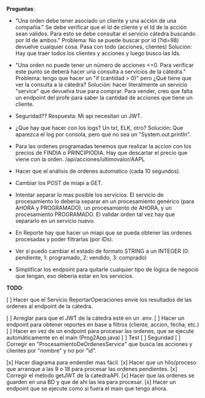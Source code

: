**Preguntas**:

- "Una orden debe tener asociado un cliente y una acción de una compañía."
  Se debe verificar que el Id de cliente y el Id de la acción sean válidos. Para esto se debe consultar el servicio cátedra buscando por Id de ambos."
  Problema: No se puede buscar por id (?id=98) devuelve cualquier cosa. Pasa con todo (acciones, clientes)
  Solución: Hay que traer todos los clientes y acciones y luego busco las Ids.

- "Una orden no puede tener un número de acciones <=0. Para verificar este punto se deberá hacer una consulta a servicios de la cátedra."
  Problema: tengo que hacer un "if (cantidad > 0)" pero ¿Qué tiene que ver la consulta a la cátedra?
  Solución: hacer literalmente un servicio "service" que devuelva true para comprar. Para vender, creo que falta un endpoint del profe para saber la cantidad de acciones que tiene un cliente.

- Seguridad??
  Respuesta: Mi api necesitan un JWT.

- ¿Que hay que hacer con los logs? Un txt, ELK, otro?
  Solución: Que aparezca el log por consola, pero que no sea un "System.out.println".

- Para las ordenes programadas tenemos que realizar la accion con los precios de FINDIA o PRINCIPIODIA. Hay que descartar el precio que viene con la orden.
  /api/acciones/ultimovalor/AAPL

- Hacer que el análisis de ordenes automatico (cada 10 segundos).

- Cambiar los POST de miapi a GET.

- Intentar separar lo mas posible los servicios. El servicio de procesamiento lo deberia separar en un procesamiento genérico (para AHORA y PROGRAMADO), un procesamiento de AHORA, y un procesamiento PROGRAMADO. El validar orden tal vez hay que separarlo en un servicio nuevo.

- En Reporte hay que hacer un miapi que se pueda obtener las ordenes procesadas y poder filtrarlas (por IDs).

- Ver si puedo cambiar el estado de formato STRING a un INTEGER (0: pendiente, 1: programado, 2: vendido, 3: comprado)

- Simplificar los endpoint para quitarle cualquier tipo de lógica de negocio que tengan, eso deberia estar en los servicios.

**TODO**:

[ ] Hacer que el Servicio ReportarOperaciones envíe los resultados de las ordenes al endpoint de la cátedra.

[ ] Arreglar para que el JWT de la cátedra esté en un .env.
[ ] Hacer un endpoint para obtener reportes en base a filtros (cliente, accion, fecha, etc.)
[ ] Hacer en vez de un endpoint para procesar las ordenes, que se ejecute automáticamente en el main (Prog2App.java)
[ ] Test
[ ] Seguridad
[ ] Corregir en "ProcesamientoDeOrdenesService" que busca las acciones y clientes por "nombre" y no por "id".

[x] Hacer diagrama para endender mas fácil.
[x] Hacer que un hilo/proceso que arranque a las 9 o 18 para procesar las ordenes pendientes.
[x] Corregir el método getJWT de la catedraAPI.
[x] Hacer que las ordenes se guarden en una BD y que de ahi las lea para procesar.
[x] Hacer un endpoint que se ejecute como si fuera el main que tengo ahora.
